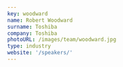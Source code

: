 ```yaml
---
key: woodward
name: Robert Woodward
surname: Toshiba
company: Toshiba
photoURL: /images/team/woodward.jpg
type: industry
website: '/speakers/'
---
```

